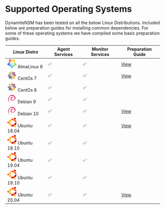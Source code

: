 # Supported Operating Systems

DynamiteNSM has been tested on all the below Linux Distributions. Included below are preparation guides for installing 
common dependencies. For some of these operating systems we have compiled some basic preparation guides.

| **Linux Distro**                                                           | **Agent Services** | **Monitor Services** | **Preparation Guide**                                 |
|----------------------------------------------------------------------------|--------------------|----------------------|-------------------------------------------------------|
| ![centos-logo](../data/img/operating_system_icons/alma.png) AlmaLinux 8    | ✅                  | ✅                    | [View](../../requirements/os_setup_guides/alma8)      |
| ![centos-logo](../data/img/operating_system_icons/centos.png) CentOs 7     | ✅                  | ✅                    | [View](../../requirements/os_setup_guides/centos7)    |
| ![centos-logo](../data/img/operating_system_icons/centos.png) CentOs 8     | ✅                  | ✅                    |                                                       |
| ![debian-logo](../data/img/operating_system_icons/debian.png) Debian 9     | ✅                  | ✅                    |                                                       |
| ![debian-logo](../data/img/operating_system_icons/debian.png) Debian 10    | ✅                  | ✅                    | [View](../../requirements/os_setup_guides/debian10)   |
| ![ubuntu-logo](../data/img/operating_system_icons/ubuntu.png) Ubuntu 18.04 | ✅                  | ✅                    | [View](../../requirements/os_setup_guides/ubuntu1804) |
| ![ubuntu-logo](../data/img/operating_system_icons/ubuntu.png) Ubuntu 18.10 | ✅                  | ✅                    |                                                       |
| ![ubuntu-logo](../data/img/operating_system_icons/ubuntu.png) Ubuntu 19.04 | ✅                  | ✅                    |                                                       |
| ![ubuntu-logo](../data/img/operating_system_icons/ubuntu.png) Ubuntu 19.10 | ✅                  | ✅                    |                                                       |
| ![ubuntu-logo](../data/img/operating_system_icons/ubuntu.png) Ubuntu 20.04 | ✅                  | ✅                    | [View](../../requirements/os_setup_guides/ubuntu2004) |